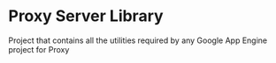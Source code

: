 # Proxy Server Library

Project that contains all the utilities required by any Google App Engine project for Proxy

